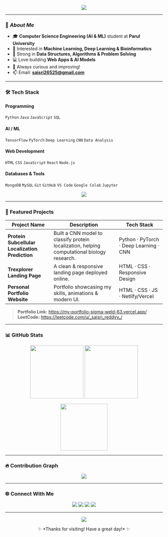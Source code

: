 <!-- Animated Heading -->
<p align="center">
  <img src="https://readme-typing-svg.herokuapp.com?font=Fira+Code&weight=600&size=28&duration=3500&pause=800&color=00E7FF&center=true&vCenter=true&width=900&lines=Hi+There!+I'm+Duggempudi+Sai+Sri+👋;CSE+Student+%7C+AI+%26+ML+Enthusiast+%7C+DSA+Learner;Welcome+to+my+GitHub+Profile+🚀">
</p>

---

### 🌟 *About Me*

- 🎓 **Computer Science Engineering (AI & ML)** student at **Parul University**
- 🤖 Interested in **Machine Learning, Deep Learning & Bioinformatics**
- 🧠 Strong in **Data Structures, Algorithms & Problem Solving**
- 💻 Love building **Web Apps & AI Models**
- 🚀 Always curious and improving!
- 📫 Email: **saisri26525@gmail.com**

---

### 🛠 **Tech Stack**

#### **Programming**
`Python` `Java` `JavaScript` `SQL`

#### **AI / ML**
`TensorFlow` `PyTorch` `Deep Learning` `CNN` `Data Analysis`

#### **Web Development**
`HTML` `CSS`  `JavaScript` `React` `Node.js`

#### **Databases & Tools**
`MongoDB` `MySQL` `Git` `GitHub` `VS Code` `Google Colab` `Jupyter`

<p align="center">
  <img src="https://skillicons.dev/icons?i=python,java,javascript,html,css,react,nodejs,mongodb,mysql,git,github,vscode,tensorflow,pytorch&theme=light" />
</p>

---

### 🚀 **Featured Projects**

| Project Name | Description | Tech Stack |
|-------------|-------------|------------|
| **Protein Subcellular Localization Prediction** | Built a CNN model to classify protein localization, helping computational biology research. | Python · PyTorch · Deep Learning · CNN |
| **Trexplorer Landing Page** | A clean & responsive landing page deployed online. | HTML · CSS · Responsive Design |
| **Personal Portfolio Website** | Portfolio showcasing my skills, animations & modern UI. | HTML · CSS · JS · Netlify/Vercel |

> **Portfolio Link:** https://my-portfolio-sigma-weld-63.vercel.app/  
> **LeetCode:** https://leetcode.com/u/_saisri_reddyy_/

---

### 📊 **GitHub Stats**

<p align="center">
  <img src="https://github-readme-stats.vercel.app/api?username=saisri267&show_icons=true&theme=neon" height="170"/>
  <img src="https://github-readme-streak-stats.herokuapp.com/?user=saisri267&theme=neon" height="170"/>
</p>

<p align="center">
  <img src="https://github-readme-stats.vercel.app/api/top-langs/?username=saisri267&layout=compact&theme=neon" height="150"/>
</p>

---

### 🔥 **Contribution Graph**
<p align="center">
 <img src="https://github-readme-activity-graph.vercel.app/graph?username=saisri267&theme=react-dark"/>
</p>

---

### 🌐 **Connect With Me**

<p align="center">
<a href="https://www.linkedin.com/in/duggempudi-sai-sri-913383272/"><img src="https://img.shields.io/badge/LinkedIn-0a66c2?style=for-the-badge&logo=linkedin&logoColor=white"/></a>
<a href="mailto:saisri26525@gmail.com"><img src="https://img.shields.io/badge/Gmail-ea4335?style=for-the-badge&logo=gmail&logoColor=white"/></a>
<a href="https://leetcode.com/u/_saissssri_reddyy_/"><img src="https://img.shields.io/badge/LeetCode-FFA116?style=for-the-badge&logo=leetcode&logoColor=white"/></a>
<a href="https://github.com/saisri267"><img src="https://img.shields.io/badge/GitHub-171515?style=for-the-badge&logo=github&logoColor=white"/></a>
</p>

---

<p align="center">
  <img src="https://komarev.com/ghpvc/?username=saisri267&label=Profile+Views&color=00E7FF&style=flat" />
</p>

<p align="center">✨ *Thanks for visiting! Have a great day!* ✨</p>
